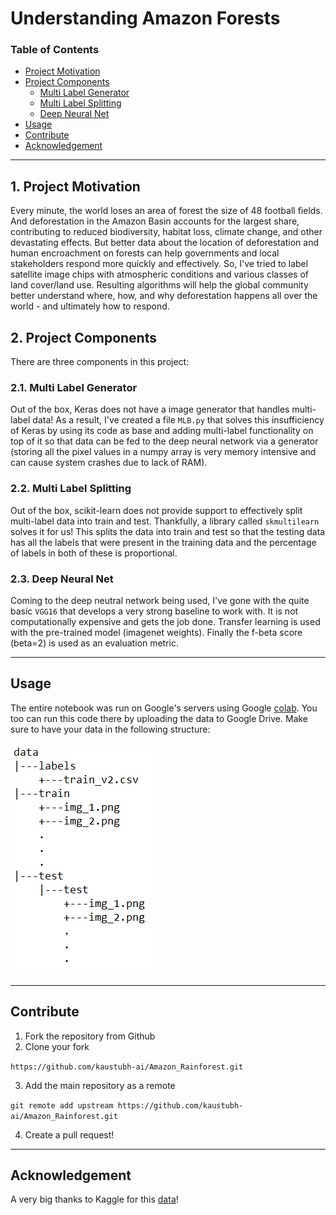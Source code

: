 # Understanding Amazon Forests

### Table of Contents

- [Project Motivation](#motivation)
- [Project Components](#components)
  - [Multi Label Generator](#mlb)
  - [Multi Label Splitting](#mls)
  - [Deep Neural Net](#dnn)
- [Usage](#usage)
- [Contribute](#contribute)
- [Acknowledgement](#ack)

***

<a id='motivation'></a>

## 1. Project Motivation

Every minute, the world loses an area of forest the size of 48 football fields. And deforestation in the Amazon Basin accounts for the largest share, contributing to reduced biodiversity, habitat loss, climate change, and other devastating effects. But better data about the location of deforestation and human encroachment on forests can help governments and local stakeholders respond more quickly and effectively. So, I've tried to label satellite image chips with atmospheric conditions and various classes of land cover/land use. Resulting algorithms will help the global community better understand where, how, and why deforestation happens all over the world - and ultimately how to respond.

<a id='components'></a>

## 2. Project Components

There are three components in this project:

<a id='mlb'></a>

### 2.1. Multi Label Generator

Out of the box, Keras does not have a image generator that handles multi-label data! As a result, I've created a file `MLB.py` that solves this insufficiency of Keras by using its code as base and adding multi-label functionality on top of it so that data can be fed to the deep neural network via a generator (storing all the pixel values in a numpy array is very memory intensive and can cause system crashes due to lack of RAM).

<a id='mls'></a>

### 2.2. Multi Label Splitting

Out of the box, scikit-learn does not provide support to effectively split multi-label data into train and test. Thankfully, a library called `skmultilearn` solves it for us! This splits the data into train and test so that the testing data has all the labels that were present in the training data and the percentage of labels in both of these is proportional.

<a id='dnn'></a>

### 2.3. Deep Neural Net

Coming to the deep neutral network being used, I've gone with the quite basic `VGG16` that develops a very strong baseline to work with. It is not computationally expensive and gets the job done. Transfer learning is used with the pre-trained model (imagenet weights). Finally the f-beta score (beta=2) is used as an evaluation metric.

***

<a name="usage"/>

## Usage

<a id='local'></a>

The entire notebook was run on Google's servers using Google [colab](https://colab.research.google.com). You too can run this code there by uploading the data to Google Drive. Make sure to have your data in the following structure: <br><br>
![dir.png](screenshot/dir.png)

***

<a name="contribute"/>

## Contribute
1.  Fork the repository from Github
2.  Clone your fork

`https://github.com/kaustubh-ai/Amazon_Rainforest.git`

3.  Add the main repository as a remote

```git remote add upstream https://github.com/kaustubh-ai/Amazon_Rainforest.git```

4.  Create a pull request!

***

<a id='ack'></a>

## Acknowledgement
A very big thanks to Kaggle for this [data](https://www.kaggle.com/c/planet-understanding-the-amazon-from-space/data)!
